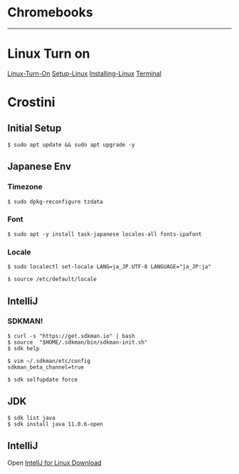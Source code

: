 # Chromebooks
---
# Linux Turn on

[Linux-Turn-On](images/Linux-Turn-On.png)
[Setup-Linux](images/Setup-Linux.png)
[Installing-Linux](images/Installing-Linux.png)
[Terminal](images/Terminal.png)

# Crostini
## Initial Setup
```
$ sudo apt update && sudo apt upgrade -y
```
## Japanese Env
### Timezone
```
$ sudo dpkg-reconfigure tzdata
```

### Font
```
$ sudo apt -y install task-japanese locales-all fonts-ipafont
```

### Locale
```
$ sudo localectl set-locale LANG=ja_JP.UTF-8 LANGUAGE="ja_JP:ja"
```
```
$ source /etc/default/locale
```

## IntelliJ
### SDKMAN!
```
$ curl -s "https://get.sdkman.io" | bash
$ source  "$HOME/.sdkman/bin/sdkman-init.sh"
$ sdk help
```
```
$ vim ~/.sdkman/etc/config
sdkman_beta_channel=true

$ sdk selfupdate force
```
## JDK
```
$ sdk list java
$ sdk install java 11.0.6-open
```

## IntelliJ
Open [IntellJ for Linux Download](https://www.jetbrains.com/idea/download/#section=linux)
